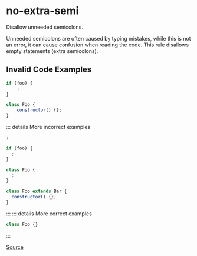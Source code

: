 <!--
 generated docs file, do not edit by hand, see xtask/docgen 
-->
# no-extra-semi

Disallow unneeded semicolons.

Unneeded semicolons are often caused by typing mistakes, while this is not an error, it
can cause confusion when reading the code. This rule disallows empty statements (extra semicolons).

## Invalid Code Examples

```js
if (foo) {
    ;
}
```

```js
class Foo {
    constructor() {};
}
```

::: details More incorrect examples

```js
;
```

```js
if (foo) {
  ;
}
```

```js
class Foo {
  ;
}
```

```js
class Foo extends Bar {
  constructor() {};
}
```
:::
::: details More correct examples

```js
class Foo {}
```
:::

[Source](https://github.com/RDambrosio016/RSLint/tree/master/crates/rslint_core/src/groups/errors/no_extra_semi.rs)